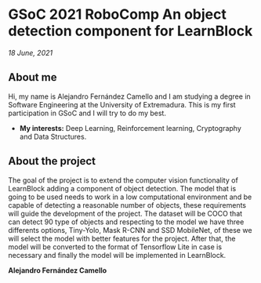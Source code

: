 # GSoC 2021 RoboComp An object detection component for LearnBlock

_18 June, 2021_

## About me

Hi, my name is Alejandro Fernández Camello and I am studying a degree in Software Engineering at the University of Extremadura. This is my first participation in GSoC and I will try to do my best.

- __My interests:__ Deep Learning, Reinforcement learning, Cryptography and Data Structures.

## About the project

The goal of the project is to extend the computer vision functionality of LearnBlock adding a component of object detection. The model that is going to be used needs to work in a low computational environment and be capable of detecting a reasonable number of objects, these requirements will guide the development of the project. The dataset will be COCO that can detect 90 type of objects and respecting to the model we have three differents options, Tiny-Yolo, Mask R-CNN and SSD MobileNet, of these we will select the model with better features for the project. After that, the model will be converted to the format of Tensorflow Lite in case is necessary and finally the model will be implemented in LearnBlock.

__Alejandro Fernández Camello__

